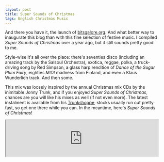 ```yaml
---
layout: post
title: Super Sounds of Christmas
tags: English Christmas Music
---
```


And there you have it, the launch of [bitsgalore.org](http://www.bitsgalore.org/). And what better way to inaugurate this blog than with this fine selection of festive music. I compiled *Super Sounds of Christmas* over a year ago, but it still sounds pretty good to me.

Style-wise it's all over the place: there's seventies disco (including an amazing track by the Salsoul Orchestra), exotica, reggae, polka, a truck-driving song by Red Simpson, a glass harp rendition of *Dance of the Sugar Plum Fairy*, eighties *MIDI* madness from Finland, and even a  Klaus Wunderlich track. And then some.

This mix was loosely inspired by the annual Christmas mix CDs by the inimitable Jonny Trunk, and if you enjoyed *Super Sounds of Christmas*, chances are you will like his mixes as well (if not even more). The latest instalment is available  from his [Trunkshoppe](http://trunkrecords.greedbag.com/buy/xmas-suckers-mix/); stocks usually run out pretty fast, so get one there while you can. In the meantime, here's *Super Sounds of Christmas*!

<iframe width="100%" height="120" src="https://www.mixcloud.com/widget/iframe/?feed=https%3A%2F%2Fwww.mixcloud.com%2Fcrapstanzo%2Fsuper-sounds-of-xmas%2F&hide_cover=1&light=1"></iframe>


